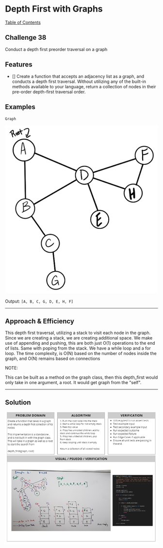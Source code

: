 # Depth First with Graphs
[Table of Contents](../../../README.md)
## Challenge 38

Conduct a depth first preorder traversal on a graph

## Features
- [] Create a function that accepts an adjacency list as a graph, and conducts a depth first traversal. Without utilizing any of the built-in methods available to your language, return a collection of nodes in their pre-order depth-first traversal order.

## Examples

`Graph`

![input](../../../assets/depth_first/input1.png)

Output: `[A, B, C, G, D, E, H, F]`

---
## Approach & Efficiency

This depth first traversal, utilizing a stack to visit each node in the graph. Since we are creating a stack, we are creating additional space. We make use of appending and pushing, this are both just O(1) operations to the end of lists. Same with poping from the stack. We have a while loop and a for loop. The time complexity, is O(N) based on the number of nodes inside the graph, and O(N) remains based on connections

NOTE:

This can be built as a method on the graph class, then this depth_first would only take in one argument, a root. It would get graph from the "self".

---

## Solution
![White Board Image](../../../assets/depth_first/depth_first.png)

